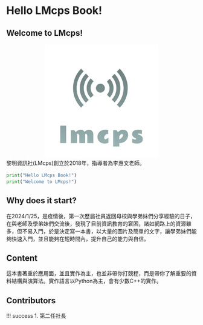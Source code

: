 # Hello LMcps Book!
## Welcome to LMcps!
<div align=center><img src=imgs\lmcps.png width=300 heigh=300></div>
黎明資訊社(LMcps)創立於2018年，指導者為李惠文老師。

```py linenums="1"
print("Hello LMcps Book!")
print("Welcome to LMcps!")
```

## Why does it start?
在2024/1/25，是疫情後，第一次歷屆社員返回母校與學弟妹們分享經驗的日子，在與老師及學弟妹們交流後，發現了目前資訊教育的窘困，諸如網路上的資源雖多，但不易入門，於是決定寫一本書，以大量的圖片及簡單的文字，讓學弟妹們能夠快速入門，並且能夠在短時間內，提升自己的能力與自信。

## Content
這本書著重於應用面，並且實作為主，也並非帶你打競程，而是帶你了解重要的資料結構與演算法。實作語言以Python為主，會有少數C++的實作。

## Contributors
!!! success
    1. 第二任社長




